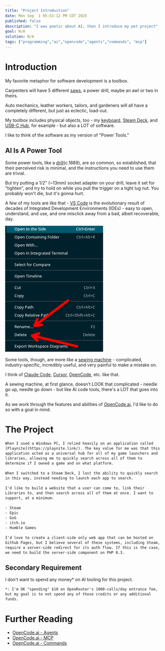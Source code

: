 ```yaml
---
title: "Project Introduction"
date: Mon Sep  1 05:53:12 PM CDT 2025
published: false
description: "I wax poetic about AI, then I introduce my pet project"
goal: N/A
solution: N/A
tags: ["programming","ai","opencode","agents","commands", "mcp"]
---
```

# Introduction

My favorite metaphor for software development is a toolbox.

Carpenters will have 5 different [saws](https://en.wikipedia.org/wiki/Category:Saws), a power drill, maybe an awl or two in theirs.

Auto mechanics, leather workers, tailors, and gardeners will all have a completely different, but just as eclectic, load-out.

My toolbox includes physical objects, too - my [keyboard](https://github.com/Flare576/sofle), [Steam Deck](#/steamdeck/how-i-got-my-steam-deck), and [USB-C Hub](#/steamdeck/peripherals/cable-matters-triple-monitor-usb-c-hub), for example - but also a LOT of software.

I like to think of the software as my version of "Power Tools."

## AI Is A Power Tool

Some power tools, like a [drill](https://en.wikipedia.org/wiki/Drill)(c.1889), are so common, so established, that their perceived risk is minimal, and the instructions you need to use them are trivial.

But try putting a 1/2" (~13mm) socket adapter on your drill, leave it set for "tighten", and try to hold on while you pull the trigger on a tight lug nut. You probably won't die, but it's gonna hurt.

A few of my tools are like that - [VS Code](https://vscodium.com/) is the evolutionary result of decades of Integrated Development Environments (IDEs) - easy to open, understand, and use, and one misclick away from a bad, albeit recoverable, day.

![Delete is pretty close to Rename](/images/thumbnail/opencode_vscode.png)

Some tools, though, are more like a [sewing machine](https://en.wikipedia.org/wiki/Sewing_machine) -  complicated, industry-specific, incredibly useful, and very painful to make a mistake on.

I think of [Claude Code](#proramming/ai/claude-code-1), [Cursor](https://cursor.com/en), [OpenCode](https://opencode.ai/), etc. like that.

A sewing machine, at first glance, doesn't LOOK that complicated - needle go up, needle go down - but like AI code tools, there's a LOT that goes into it.

As we work through the features and abilities of [OpenCode.ai](https://opencode.ai/), I'd like to do so with a goal in mind.

# The Project

```flare
When I used a Windows PC, I relied heavily on an application called [Playnite](https://playnite.link/). The key value for me was that this application acted as a universal hub for all of my game launchers and libraries, allowing me to quickly search across all of them to determine if I owned a game and on what platform.

When I switched to a Steam Deck, I lost the ability to quickly search in this way, instead needing to launch each app to search.

I'd like to build a website that a user can come to, link their Libraries to, and then search across all of them at once. I want to support, at a minimum:

- Steam
- Epic
- GoG
- itch.io
- Humble Games

I'd love to create a client-side only web app that can be hosted on Github Pages, but I believe several of these systems, including Steam, require a server-side redirect for its auth flow. If this is the case, we need to build the server-side component on PHP 8.3.
```

## Secondary Requirement

I don't want to spend any money* on AI tooling for this project.

```flare
*: I'm OK "spending" $10 on OpenRouter's 1000-calls/day entrance fee, but my goal is to not spend any of those credits or any additional funds.
```

# Further Reading

- [OpenCode.ai - Agents](#programming/ai/opencode-agents)
- [OpenCode.ai - MCP](#programming/ai/opencode-mcp)
- [OpenCode.ai - Commands](#programming/ai/opencode-commands)

